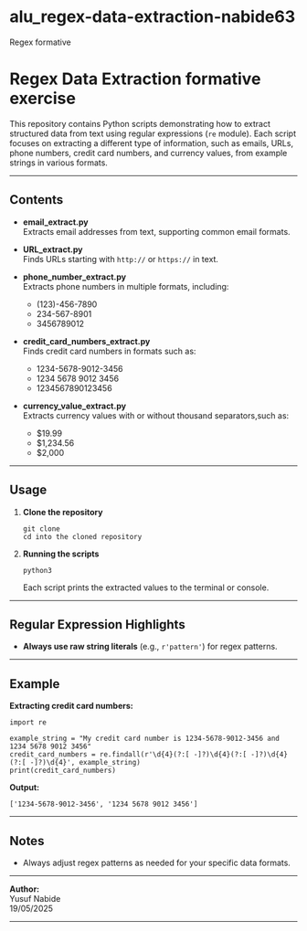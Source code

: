 # alu_regex-data-extraction-nabide63
Regex formative 

# Regex Data Extraction formative exercise

This repository contains Python scripts demonstrating how to extract structured data from text using regular expressions (`re` module). Each script focuses on extracting a different type of information, such as emails, URLs, phone numbers, credit card numbers, and currency values, from example strings in various formats.

---

## Contents

- **email_extract.py**  
  Extracts email addresses from text, supporting common email formats.

- **URL_extract.py**  
  Finds URLs starting with `http://` or `https://` in text.

- **phone_number_extract.py**  
  Extracts phone numbers in multiple formats, including:
  - (123)-456-7890
  - 234-567-8901
  - 3456789012


- **credit_card_numbers_extract.py**  
  Finds credit card numbers in formats such as:
  - 1234-5678-9012-3456
  - 1234 5678 9012 3456
  - 1234567890123456

- **currency_value_extract.py**  
  Extracts currency values with or without thousand separators,such as:
  - $19.99
  - $1,234.56
  - $2,000

---

## Usage

1. **Clone the repository**  
   ```
   git clone 
   cd into the cloned repository
   ```

2. **Running the scripts**  
   ```
   python3 
   ```
   Each script prints the extracted values to the terminal or console.

---

## Regular Expression Highlights

- **Always use raw string literals** (e.g., `r'pattern'`) for regex patterns.

---

## Example

**Extracting credit card numbers:**
```#!/usr/bin/env python3
import re

example_string = "My credit card number is 1234-5678-9012-3456 and 1234 5678 9012 3456"
credit_card_numbers = re.findall(r'\d{4}(?:[ -]?)\d{4}(?:[ -]?)\d{4}(?:[ -]?)\d{4}', example_string)
print(credit_card_numbers)
```
**Output:**
```
['1234-5678-9012-3456', '1234 5678 9012 3456']
```

---

## Notes

- Always adjust regex patterns as needed for your specific data formats.

---

**Author:**  
Yusuf Nabide  
19/05/2025

---

